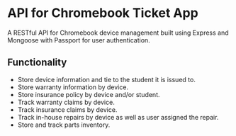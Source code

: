 # API for Chromebook Ticket App
A RESTful API for Chromebook device management built using Express and Mongoose with Passport for user authentication.

## Functionality
- Store device information and tie to the student it is issued to.
- Store warranty information by device.
- Store insurance policy by device and/or student.
- Track warranty claims by device.
- Track insurance claims by device.
- Track in-house repairs by device as well as user assigned the repair.
- Store and track parts inventory.
